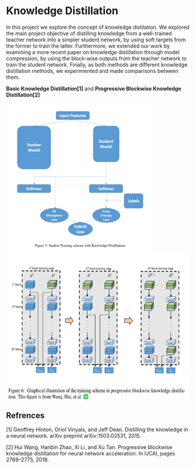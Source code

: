 # Knowledge Distillation

In this project we explore the concept of knowledge distilation. We explored the main project objective of distilling knowledge from a well-trained teacher network into a simpler student network, by using soft targets from the former to train the latter. Furthermore, we extended our work by examining a more recent paper on knowledge distillation through model compression, by using the block-wise outputs from the teacher network to train the student network. Finally, as both methods are different knowledge distillation methods, we experimented and made comparisons between them.

**Basic Knowledge Distillation[1]** and **Progressive Blockwise Knowledge Distillation[2]**

<p float="left">
  <img width=400, src="Knowledge_Distillation/kd.png" />
  <img width=500, height=400, src="Progress_KD/pkd.png" />
</p>

## Refrences
[1] Geoffrey Hinton, Oriol Vinyals, and Jeff Dean. Distilling the knowledge in a neural network. arXiv preprint
arXiv:1503.02531, 2015.

[2] Hui Wang, Hanbin Zhao, Xi Li, and Xu Tan. Progressive blockwise knowledge distillation for neural
network acceleration. In IJCAI, pages 2769–2775, 2018.

